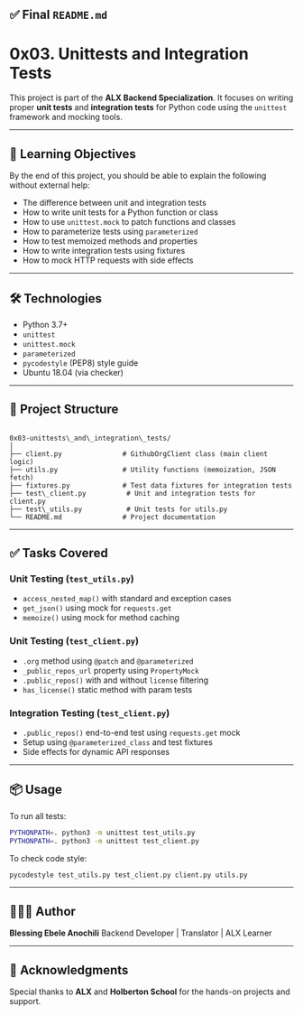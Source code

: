 ## ✅ Final `README.md`

# 0x03. Unittests and Integration Tests

This project is part of the **ALX Backend Specialization**. It focuses on writing proper **unit tests** and **integration tests** for Python code using the `unittest` framework and mocking tools.

---

## 📘 Learning Objectives

By the end of this project, you should be able to explain the following without external help:

- The difference between unit and integration tests
- How to write unit tests for a Python function or class
- How to use `unittest.mock` to patch functions and classes
- How to parameterize tests using `parameterized`
- How to test memoized methods and properties
- How to write integration tests using fixtures
- How to mock HTTP requests with side effects

---

## 🛠️ Technologies

- Python 3.7+
- `unittest`
- `unittest.mock`
- `parameterized`
- `pycodestyle` (PEP8) style guide
- Ubuntu 18.04 (via checker)

---

## 🧪 Project Structure

```

0x03-unittests\_and\_integration\_tests/
│
├── client.py               # GithubOrgClient class (main client logic)
├── utils.py                # Utility functions (memoization, JSON fetch)
├── fixtures.py             # Test data fixtures for integration tests
├── test\_client.py          # Unit and integration tests for client.py
├── test\_utils.py           # Unit tests for utils.py
└── README.md               # Project documentation

````

---

## ✅ Tasks Covered

### Unit Testing (`test_utils.py`)
- `access_nested_map()` with standard and exception cases
- `get_json()` using mock for `requests.get`
- `memoize()` using mock for method caching

### Unit Testing (`test_client.py`)
- `.org` method using `@patch` and `@parameterized`
- `_public_repos_url` property using `PropertyMock`
- `.public_repos()` with and without `license` filtering
- `has_license()` static method with param tests

### Integration Testing (`test_client.py`)
- `.public_repos()` end-to-end test using `requests.get` mock
- Setup using `@parameterized_class` and test fixtures
- Side effects for dynamic API responses

---

## 📦 Usage

To run all tests:

```bash
PYTHONPATH=. python3 -m unittest test_utils.py
PYTHONPATH=. python3 -m unittest test_client.py
````

To check code style:

```bash
pycodestyle test_utils.py test_client.py client.py utils.py
```

---

## 👩🏽‍💻 Author

**Blessing Ebele Anochili**
Backend Developer | Translator | ALX Learner

---

## 🏁 Acknowledgments

Special thanks to **ALX** and **Holberton School** for the hands-on projects and support.
